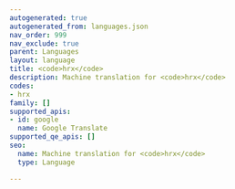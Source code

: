 ```yaml
---
autogenerated: true
autogenerated_from: languages.json
nav_order: 999
nav_exclude: true
parent: Languages
layout: language
title: <code>hrx</code>
description: Machine translation for <code>hrx</code>
codes:
- hrx
family: []
supported_apis:
- id: google
  name: Google Translate
supported_qe_apis: []
seo:
  name: Machine translation for <code>hrx</code>
  type: Language

---
```


